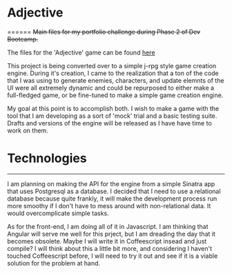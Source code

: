 # Adjective
======
~~Main files for my portfolio challenge during Phase 2 of Dev Bootcamp.~~

The files for the 'Adjective' game can be found [here](#)

This project is being converted over to a simple j-rpg style game creation engine. During it's creation, I came to the realization that a ton of the code that I was using to generate enemies, characters, and update elemnts of the UI were all extremely dynamic and could be repurposed to either make a full-fledged game, or be fine-tuned to make a simple game creation engine. 

My goal at this point is to accomplish both. I wish to make a game with the tool that I am developing as a sort of 'mock' trial and a basic testing suite. Drafts and versions of the engine will be released as I have have time to work on them.

# Technologies
------

I am planning on making the API for the engine from a simple Sinatra app that uses Postgresql as a database. I decided that I need to use a relational database because quite frankly, it will make the development process run more smoothy if I don't have to mess around with non-relational data. It would overcomplicate simple tasks.

As for the front-end, I am doing all of it in Javascript. I am thinking that Angular will serve me well for this prject, but I am dreading the day that it becomes obsolete. Maybe I will write it in Coffeescript insead and just compile? I will think about this a little bit more, and considering I haven't touched Coffeescript before, I will need to try it out and see if it is a viable solution for the problem at hand. 

